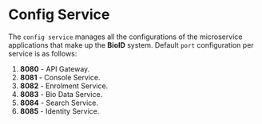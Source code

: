 # Config Service

The `config service` manages all the configurations of the microservice applications that make up the **BioID** system. 
Default `port` configuration per service is as follows:
1. **8080** - API Gateway.
2. **8081** - Console Service.
3. **8082** - Enrolment Service.
4. **8083** - Bio Data Service.
5. **8084** - Search Service.
6. **8085** - Identity Service.